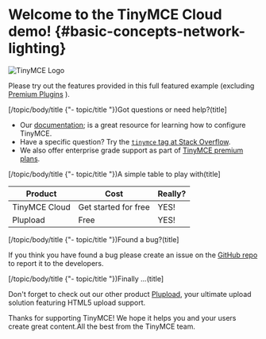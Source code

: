 # Welcome to the TinyMCE Cloud demo! {#basic-concepts-network-lighting}

![TinyMCE Logo](https://www.tiny.cloud/docs/images/logos/android-chrome-256x256.png)

Please try out the features provided in this full featured example \(excluding [Premium Plugins](https://www.tiny.cloud/tinymce/features/) \).

\[/topic/body/title \{"- topic/title "\}\)Got questions or need help?\(title\]

-   Our [documentation](https://www.tiny.cloud/docs/tinymce/6/); is a great resource for learning how to configure TinyMCE.
-   Have a specific question? Try the [`tinymce` tag at Stack Overflow](https://stackoverflow.com/questions/tagged/tinymce).
-   We also offer enterprise grade support as part of [TinyMCE premium plans](https://www.tiny.cloud/pricing).

\[/topic/body/title \{"- topic/title "\}\)A simple table to play with\(title\]

|Product|Cost|Really?|
|-------|----|-------|
|TinyMCE Cloud|Get started for free|YES!|
|Plupload|Free|YES!|

\[/topic/body/title \{"- topic/title "\}\)Found a bug?\(title\]

If you think you have found a bug please create an issue on the [GitHub repo](https://github.com/tinymce/tinymce/issues) to report it to the developers.

\[/topic/body/title \{"- topic/title "\}\)Finally ...\(title\]

Don't forget to check out our other product [Plupload](http://www.plupload.com), your ultimate upload solution featuring HTML5 upload support.

Thanks for supporting TinyMCE! We hope it helps you and your users create great content.All the best from the TinyMCE team.

